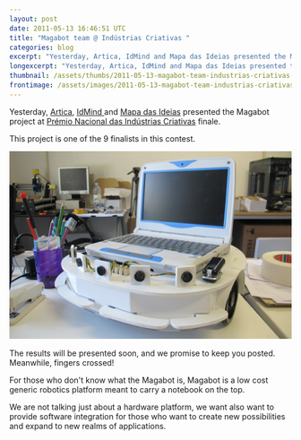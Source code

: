 ```yaml
---
layout: post
date: 2011-05-13 16:46:51 UTC
title: "Magabot team @ Indústrias Criativas "
categories: blog
excerpt: "Yesterday, Artica, IdMind and Mapa das Ideias presented the Magabot project at Prémio Nacional das Indústrias Criativas finale."
longexcerpt: "Yesterday, Artica, IdMind and Mapa das Ideias presented the Magabot project at Prémio Nacional das Indústrias Criativas finale.This project is one of the 9 finalists in this contest."
thumbnail: /assets/thumbs/2011-05-13-magabot-team-industrias-criativas--1.jpg
frontimage: /assets/images/2011-05-13-magabot-team-industrias-criativas--1.jpg
---
```


Yesterday, <a href="http://artica.cc/">Artica</a>, <a href="http://www.idmind.pt/">IdMind </a>and <a href="http://www.mapadasideias.pt/">Mapa das Ideias</a> presented the Magabot project at <a href="http://www.premioindustriascriativas.com/">Prémio Nacional das Indústrias Criativas</a> finale.

This project is one of the 9 finalists in this contest.

<a href="http://www.artica.cc/blog/wp-content/uploads/2011/05/IMG_0663.jpg"><img class="postimage" src="/assets/images/2011-05-13-magabot-team-industrias-criativas--1.jpg"/></a>

The results will be presented soon, and we promise to keep you posted. Meanwhile, fingers crossed!

For those who don't know what the Magabot is, Magabot is a low cost generic robotics platform meant to carry a notebook on the top.

We are not talking just about a hardware platform, we want also want to provide software integration for those who want to create new possibilities and expand to new realms of applications.